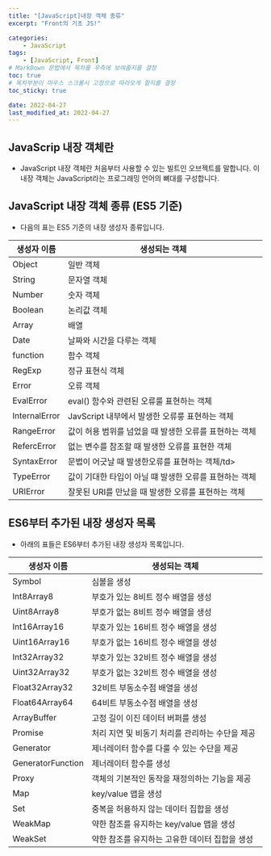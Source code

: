 ```yaml
---
title: "[JavaScript]내장 객체 종류"
excerpt: "Front의 기초 JS!"

categories:
    - JavaScript
tags:
    - [JavaScript, Front]
# MarkDown 문법에서 목차를 우측에 보여줄지를 결정
toc: true
# 목차부분이 마우스 스크롤시 고정으로 따라오게 할지를 결정
toc_sticky: true

date: 2022-04-27
last_modified_at: 2022-04-27
---
```


## JavaScrip 내장 객체란
- JavaScript 내장 객체란 처음부터 사용할 수 있는 빌트인 오브젝트를 말합니다. 이 내장 객체는 JavaScript라는 프로그래밍 언어의 뼈대를 구성합니다.

## JavaScript 내장 객체 종류 (ES5 기준)
- 다음의 표는 ES5 기준의 내장 생성자 종류입니다.
<div style="width:100%;">
<table class="table_type_1">
    <colgroup>
        <col width="20%">
        <col width="80%">
    </colgroup>
    <thead>
        <tr>
            <th>생성자 이름</th>
            <th>생성되는 객체</th>
        </tr>
    </thead>
    <tbody>
        <tr>
            <td>Object</td>
            <td>일반 객체</td>
        </tr>
        <tr>
            <td>String</td>
            <td>문자열 객체</td>
        </tr>
        <tr>
            <td>Number</td>
            <td>숫자 객체</td>
        </tr>
        <tr>
            <td>Boolean</td>
            <td>논리값 객체</td>
        </tr>
        <tr>
            <td>Array</td>
            <td>배열</td>
        </tr>
        <tr>
            <td>Date</td>
            <td>날짜와 시간을 다루는 객체</td>
        </tr>
        <tr>
            <td>function</td>
            <td>함수 객체</td>
        </tr>
        <tr>
            <td>RegExp</td>
            <td>정규 표현식 객체</td>
        </tr>
        <tr>
            <td>Error</td>
            <td>오류 객체</td>
        </tr>
        <tr>
            <td>EvalError</td>
            <td>eval() 함수와 관련된 오류룰 표현하는 객체</td>
        </tr>
        <tr>
            <td>InternalError</td>
            <td>JavScript 내부에서 발생한 오류릏 표현하는 객체</td>
        </tr>
        <tr>
            <td>RangeError</td>
            <td>값이 허용 범위를 넘었을 때 발생한 오류를 표현하는 객체</td>
        </tr>
        <tr>
            <td>RefercError</td>
            <td>없는 변수를 참조할 때 발생한 오류를 표현한 객체</td>
        </tr>
        <tr>
            <td>SyntaxError</td>
            <td>문법이 어긋날 때 발생한오류를 표현하는 객체/td>
        <tr>
            <td>TypeError</td>
            <td>값이 기대한 타입이 아닐 떄 발생한 오류를 표현하는 객체</td>
        </tr>
        <tr>
            <td>URIError</td>
            <td>잘못된 URI를 만났을 때 발생한 오류를 표현하는 객체</td>
        </tr>
    </tbody>
</table>
</div>

## ES6부터 추가된 내장 생성자 목록
- 아래의 표들은 ES6부터 추가된 내장 생성자 목록입니다.
<div style="width:100%;">
<table class="table_type_1">
    <colgroup>
        <col width="25%">
        <col width="75%">
    </colgroup>
    <thead>
        <tr>
            <th>생성자 이름</th>
            <th>생성되는 객체</th>
        </tr>
    </thead>
    <tbody>
        <tr>
            <td>Symbol</td>
            <td>심볼을 생성</td>
        </tr>
        <tr>
            <td>Int8Array8</td>
            <td>부호가 있는 8비트 정수 배열을 생성</td>
        </tr>
        <tr>
            <td>Uint8Array8</td>
            <td>부호가 없는 8비트 정수 배열을 생성</td>
        </tr>
        <tr>
            <td>Int16Array16</td>
            <td>부호가 있는 16비트 정수 배열을 생성</td>
        </tr>
        <tr>
            <td>Uint16Array16</td>
            <td>부호가 없는 16비트 정수 배열을 생성</td>
        </tr>
        <tr>
            <td>Int32Array32</td>
            <td>부호가 있는 32비트 정수 배열을 생성</td>
        </tr>
        <tr>
            <td>Uint32Array32</td>
            <td>부호가 없는 32비트 정수 배열을 생성</td>
        </tr>
        <tr>
            <td>Float32Array32</td>
            <td>32비트 부동소수점 배열을 생성</td>
        </tr>
        <tr>
            <td>Float64Array64</td>
            <td>64비트 부동소수점 배열을 생성</td>
        </tr>
        <tr>
            <td>ArrayBuffer</td>
            <td>고정 길이 이진 데이터 버퍼를 생성</td>
        </tr>
        <tr>
            <td>Promise</td>
            <td>처리 지연 및 비동기 처리를 관리하는 수단을 제공</td>
        </tr>
        <tr>
            <td>Generator</td>
            <td>제너레이터 함수를 다룰 수 있는 수단을 제공</td>
        </tr>
        <tr>
            <td>GeneratorFunction</td>
            <td>제너레이터 함수를 생성</td>
        </tr>
        <tr>
            <td>Proxy</td>
            <td>객체의 기본적인 동작을 재정의하는 기능을 제공</td>
        <tr>
            <td>Map</td>
            <td>key/value 맵을 생성</td>
        </tr>
        <tr>
            <td>Set</td>
            <td>중복을 허용하지 않는 데이터 집합을 생성</td>
        </tr>
        <tr>
            <td>WeakMap</td>
            <td>약한 참조를 유지하는 key/value 맵을 생성</td>
        </tr>
        <tr>
            <td>WeakSet</td>
            <td>약한 참조를 유지하는 고유한 데이터 집합을 생성</td>
        </tr>
    </tbody>
</table>
</div>